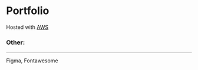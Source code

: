# Portfolio

Hosted with [AWS](https://www.tullochsportfolio.com)

### Other:
________________
Figma, Fontawesome
